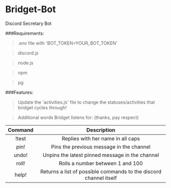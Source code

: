 # Bridget-Bot
Discord Secretary Bot

###Requirements:
  >.env file with 'BOT_TOKEN=YOUR_BOT_TOKEN'

  >discord.js

  >node.js

  >npm

  >pg

###Features:

  >Update the 'activities.js' file to change the statuses/activities that bridget cycles through!
  
  >Additional words Bridget listens for: (thanks, pay respect)
  
  

| Command    | Description           |
| :-------------: |:-------------:| 
| !test | Replies with her name in all caps |
| pin! | Pins the previous message in the channel |
| undo! | Unpins the latest pinned message in the channel |
| roll! | Rolls a number between 1 and 100 |
| help! | Returns a list of possible commands to the discord channel itself |



